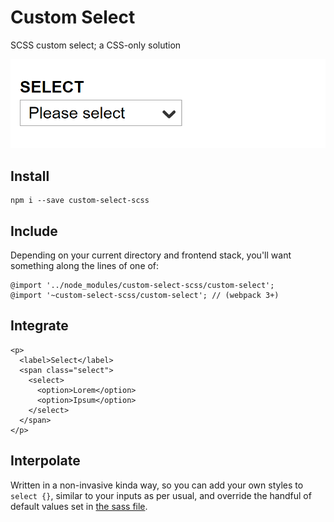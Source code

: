 # Custom Select

SCSS custom select; a CSS-only solution

![Screenshot](posterity/custom-select.png)

## Install

    npm i --save custom-select-scss

## Include

Depending on your current directory and frontend stack, you'll want something along the lines of one of:

    @import '../node_modules/custom-select-scss/custom-select';
    @import '~custom-select-scss/custom-select'; // (webpack 3+)

## Integrate

    <p>
      <label>Select</label>
      <span class="select">
        <select>
          <option>Lorem</option>
          <option>Ipsum</option>
        </select>
      </span>
    </p>

## Interpolate

Written in a non-invasive kinda way, so you can add your own styles to `select {}`, similar to your inputs as per usual, and override the handful of default values set in [the sass file](https://github.com/entozoon/custom-select-scss/blob/master/custom-select.scss).
